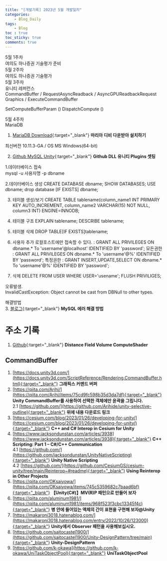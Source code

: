 ```yaml
---
title: "[개발기록] 2023년 5월 개발일지"
categories:
    - Blog_Daily
tags:
    - Blog
toc : true
toc_sticky: true
comments: true
---
```


<div class="notice--info" markdown="1">
5월 1주차<br>
여의도 하나증권 기술평가 준비
</div>

<div class="notice--info" markdown="1">
5월 2주차<br>
여의도 하나증권 기술평가
</div>

<div class="notice--info" markdown="1">
5월 3주차<br>
유니티 레퍼런스<br>
CommandBuffer / RequestAsyncReadback / AsyncGPUReadbackRequest
Graphics / ExecuteCommandBuffer

SetComputeBufferParam ()
DispatchCompute ()
</div>

<div class="notice--info" markdown="1">
5월 4주차<br>
MariaDB<br>

1. [MariaDB Download](https://mariadb.com/ko/downloads/){:target="_blank"} **마리아 디비 다운받아 설치하기**<br>

최신버전 10.11.3-GA / OS MS Windows(64-bit)<br>

2. [Github MySQL Unity](https://github.com/Uncle-Uee/mysql-unity){:target="_blank"} **Github DLL 유니티 Plugins 셋팅**<br>

1.데이터베이스 접속<br>
mysql -u 사용자명 -p dbname<br>

2.데이터베이스 생성
CREATE DATABASE dbname;
SHOW DATABASES;
USE dbname;
drop database [IF EXISTS] dbname;

3. 테이블 생성/보기
CREATE TABLE tablename(column_name1 INT PRIMARY KEY AUTO_INCREMENT, column_name2 VARCHAR(15) NOT NULL, column3 INT) ENGINE=INNODB;

4. 테이블 구조
EXPLAIN tablename;
DESCRIBE tablename;

5. 테이블 삭제
DROP TABLE[IF EXISTS]tablename;

6. 사용자 추가
로컬호스트에만 접속할 수 있다. : GRANT ALL PRIVILEGES ON dbname.* To 'username'@localhost' IDENTIFIED BY 'password';
모든권한 : GRANT ALL PRIVILEGES ON dbname.* To 'username'@%' IDENTIFIED BY 'password';
특정권한 : GRANT INSERT,UPDATE,SELECT ON dbname.* To 'username'@%' IDENTIFIED BY 'password';

7. 삭제
DELETE FROM USER WHERE USER='usename';
FLUSH PRIVILIGES;

오류발생.<br>
InvalidCastException: Object cannot be cast from DBNull to other types.<br>

해결방법 <br>
3. [블로그](https://ckbcorp.tistory.com/1284){:target="_blank"} **MySQL 에러 해결 방법**<br>

</div>

# 주소 기록
1. [Github](https://github.com/nicoell/AnSim-Swarm-Intelligence){:target="_blank"} **Distance Field Volume ComputeShader**<br>

## CommandBuffer
1. [https://docs.unity3d.com/](https://docs.unity3d.com/ScriptReference/Rendering.CommandBuffer.html){:target="_blank"} **그래픽스 커맨드 버퍼**<br>
2. [https://qiita.com/Arihi/](https://qiita.com/Arihi/items/75cd9fc598b35d3da7df){:target="_blank"} **Unity CommandBuffer를 사용하여 선택한 객체에만 윤곽을 그립니다.**<br>
  2.1 [https://github.com/](https://github.com/Arihide/unity-selective-outline){:target="_blank"} **위에 내용 다운로드 링크**<br>
3. [https://cesium.com/blog/2023/01/26/developing-for-unity/](https://cesium.com/blog/2023/01/26/developing-for-unity/){:target="_blank"} **C++ and C# Interop in Cesium for Unity**<br>
4. [https://www.jacksondunstan.com/articles/3938](https://www.jacksondunstan.com/articles/3938){:target="_blank"} **C++ Scripting: Part 1 – C#/C++ Communication**<br>
  4.1 [https://github.com/](https://github.com/jacksondunstan/UnityNativeScripting){:target="_blank"} **Unity Native Scripting**<br>
  4.2 [https://github.com/](https://github.com/CesiumGS/cesium-unity/tree/main/Reinterop~#readme){:target="_blank"} **Using Reinterop in Other Projects**<br>
5. [https://qiita.com/OKsaiyowa/](https://qiita.com/OKsaiyowa/items/745c5359682c7baad6bf){:target="_blank"} **【Unity(C#)】MV(R)P 패턴으로 만들어 보자**<br>
6. [https://qiita.com/aluminum1981/](https://qiita.com/aluminum1981/items/968f523f3cbc13345f4c){:target="_blank"} **병 안에 들어있는 액체의 간이 표현을 구현해 보자 ​​@Unity**<br>
7. [https://makaroni3018.hatenablog.com/](https://makaroni3018.hatenablog.com/entry/2022/10/26/123000){:target="_blank"} **Unity에서 Observer 패턴을 사용해보십시오.**<br>
8. [https://github.com/saitocastel1900/](https://github.com/saitocastel1900/Unity-DesignPattern/tree/main){:target="_blank"} **Unity-DesignPattern**<br>
9. [https://github.com/k-okawa](https://github.com/k-okawa/UniTaskObjectPool){:target="_blank"} **UniTaskObjectPool**<br>
